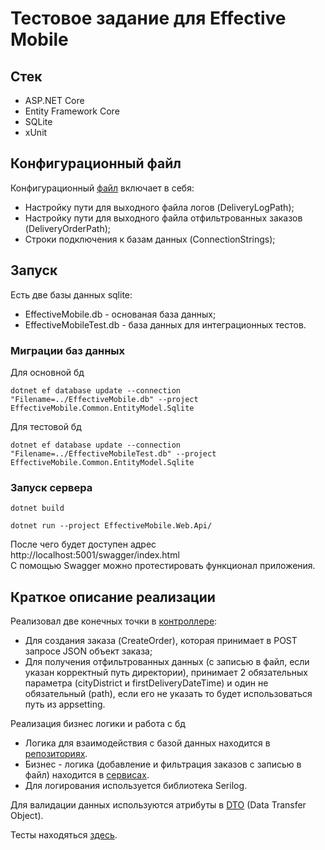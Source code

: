 # Тестовое задание для Effective Mobile  

## Стек
* ASP.NET Core  
* Entity Framework Core  
* SQLite
* xUnit

## Конфигурационный файл
Конфигурационный [файл](./EffectiveMobile.Web.Api/appsettings.Development.json) включает в себя:  
* Настройку пути для выходного файла логов (DeliveryLogPath);
* Настройку пути для выходного файла отфильтрованных заказов (DeliveryOrderPath);
* Строки подключения к базам данных (ConnectionStrings);

## Запуск
Есть две базы данных sqlite:
* EffectiveMobile.db - основаная база данных;
* EffectiveMobileTest.db - база данных для интеграционных тестов.

### Миграции баз данных
Для основной бд
```
dotnet ef database update --connection "Filename=../EffectiveMobile.db" --project EffectiveMobile.Common.EntityModel.Sqlite
```
Для тестовой бд
```
dotnet ef database update --connection "Filename=../EffectiveMobileTest.db" --project EffectiveMobile.Common.EntityModel.Sqlite
```
### Запуск сервера
```
dotnet build
```
```
dotnet run --project EffectiveMobile.Web.Api/
```
После чего будет доступен адрес http://localhost:5001/swagger/index.html  
С помощью Swagger можно протестировать функционал приложения.

## Краткое описание реализации
Реализовал две конечных точки в [контроллере](./EffectiveMobile.Web.Api/Controllers/OrdersController.cs):
* Для создания заказа (CreateOrder), которая принимает в POST запросе JSON объект заказа;
* Для получения отфильтрованных данных (с записью в файл, если указан корректный путь директории), 
принимает 2 обязательных параметра (cityDistrict и firstDeliveryDateTime) и один не обязательный (path), если
его не указать то будет использоваться путь из appsetting.

Реализация бизнес логики и работа с бд
* Логика для взаимодействия с базой данных находится в [репозиториях](./EffectiveMobile.Repositories).  
* Бизнес - логика (добавление и фильтрация заказов с записью в файл) находится в [сервисах](./EffectiveMobile.Services).
* Для логирования используется библиотека Serilog.
  
Для валидации данных используются атрибуты в
[DTO](./EffectiveMobile.Common.DTOs) (Data Transfer Object).

Тесты находяться [здесь](./EffectiveMobile.Tests.Integration).